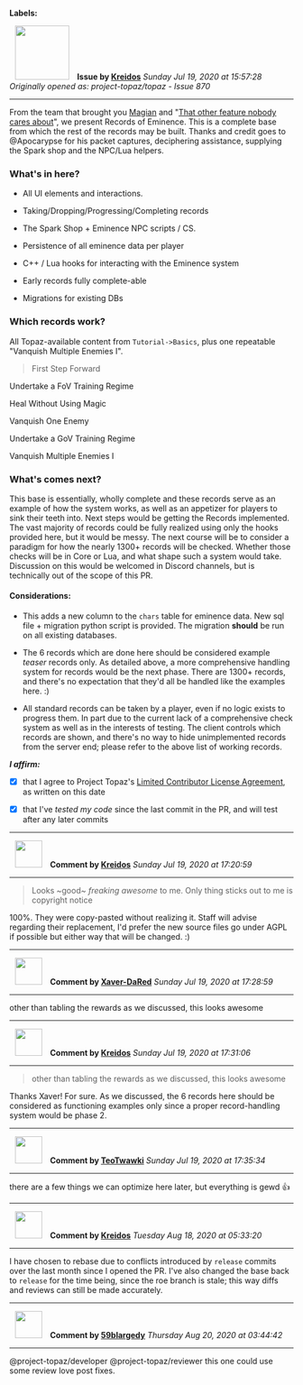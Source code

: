 **Labels:**



<a href="https://github.com/Kreidos"><img src="https://avatars0.githubusercontent.com/u/12466395?v=4" width="96" height="96" hspace="10"></img></a> **Issue by [Kreidos](https://github.com/Kreidos)**
_Sunday Jul 19, 2020 at 15:57:28_
_Originally opened as: project-topaz/topaz - Issue 870_

----

From the team that brought you [Magian](https://github.com/project-topaz/topaz/pull/802) and "[That other feature nobody cares about](https://github.com/project-topaz/topaz/pull/645)", we present Records of Eminence. This is a complete base from which the rest of the records may be built. Thanks and credit goes to @Apocarypse for his packet captures, deciphering assistance, supplying the Spark shop and the NPC/Lua helpers. 

### What's in here?
- All UI elements and interactions.
- Taking/Dropping/Progressing/Completing records
- The Spark Shop + Eminence NPC scripts / CS.
- Persistence of all eminence data per player
- C++ / Lua hooks for interacting with the Eminence system
- Early records fully complete-able
- Migrations for existing DBs

### Which records work?
All Topaz-available content from `Tutorial->Basics`, plus one repeatable "Vanquish Multiple Enemies I".
> First Step Forward
Undertake a FoV Training Regime
Heal Without Using Magic
Vanquish One Enemy
Undertake a GoV Training Regime
Vanquish Multiple Enemies I

### What's comes next?
This base is essentially, wholly complete and these records serve as an example of how the system works, as well as an appetizer for players to sink their teeth into. Next steps would be getting the Records implemented. The vast majority of records could be fully realized using only the hooks provided here, but it would be messy. The next course will be to consider a paradigm for how the nearly 1300+ records will be checked. Whether those checks will be in Core or Lua, and what shape such a system would take. Discussion on this would be welcomed in Discord channels, but is technically out of the scope of this PR.

#### Considerations:
- This adds a new column to the `chars` table for eminence data. New sql file + migration python script is provided. The migration **should** be run on all existing databases. 
- The 6 records which are done here should be considered example *teaser* records only. As detailed above, a more comprehensive handling system for records would be the next phase. There are 1300+ records, and there's no expectation that they'd all be handled like the examples here. :)
- All standard records can be taken by a player, even if no logic exists to progress them. In part due to the current lack of a comprehensive check system as well as in the interests of testing. The client controls which records are shown, and there's no way to hide unimplemented records from the server end; please refer to the above list of working records.
<!-- place 'x' mark between square [] brackets to affirm: -->
**_I affirm:_**
- [x] that I agree to Project Topaz's [Limited Contributor License Agreement](http://project-topaz.com/blob/release/CONTRIBUTOR_AGREEMENT.md), as written on this date
- [x] that I've _tested my code_ since the last commit in the PR, and will test after any later commits




----
<a href="https://github.com/Kreidos"><img src="https://avatars0.githubusercontent.com/u/12466395?v=4" width="48" height="48" hspace="10"></img></a> **Comment by [Kreidos](https://github.com/Kreidos)**
_Sunday Jul 19, 2020 at 17:20:59_

----

> Looks ~good~ _freaking awesome_ to me. Only thing sticks out to me is copyright notice

100%. They were copy-pasted without realizing it. Staff will advise regarding their replacement, I'd prefer the new source files go under AGPL if possible but either way that will be changed. :)


----
<a href="https://github.com/Xaver-DaRed"><img src="https://avatars2.githubusercontent.com/u/60053999?v=4" width="48" height="48" hspace="10"></img></a> **Comment by [Xaver-DaRed](https://github.com/Xaver-DaRed)**
_Sunday Jul 19, 2020 at 17:28:59_

----

other than tabling the rewards as we discussed, this looks awesome


----
<a href="https://github.com/Kreidos"><img src="https://avatars0.githubusercontent.com/u/12466395?v=4" width="48" height="48" hspace="10"></img></a> **Comment by [Kreidos](https://github.com/Kreidos)**
_Sunday Jul 19, 2020 at 17:31:06_

----

> other than tabling the rewards as we discussed, this looks awesome

Thanks Xaver! For sure. As we discussed, the 6 records here should be considered as functioning examples only since a proper record-handling system would be phase 2. 


----
<a href="https://github.com/TeoTwawki"><img src="https://avatars0.githubusercontent.com/u/6871475?v=4" width="48" height="48" hspace="10"></img></a> **Comment by [TeoTwawki](https://github.com/TeoTwawki)**
_Sunday Jul 19, 2020 at 17:35:34_

----

there are a few things we can optimize here later, but everything is gewd :+1: 


----
<a href="https://github.com/Kreidos"><img src="https://avatars0.githubusercontent.com/u/12466395?v=4" width="48" height="48" hspace="10"></img></a> **Comment by [Kreidos](https://github.com/Kreidos)**
_Tuesday Aug 18, 2020 at 05:33:20_

----

I have chosen to rebase due to conflicts introduced by `release` commits over the last month since I opened the PR. I've also changed the base back to `release` for the time being, since the roe branch is stale; this way diffs and reviews can still be made accurately. 


----
<a href="https://github.com/59blargedy"><img src="https://avatars0.githubusercontent.com/u/52636208?v=4" width="48" height="48" hspace="10"></img></a> **Comment by [59blargedy](https://github.com/59blargedy)**
_Thursday Aug 20, 2020 at 03:44:42_

----

@project-topaz/developer @project-topaz/reviewer this one could use some review love post fixes. 
